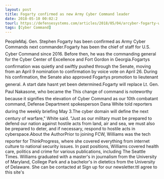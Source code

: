 ```yaml
---
layout: post
title: Fogarty confirmed as new Army Cyber Command leader
date: 2018-05-10 00:02:2
tourl: https://defensesystems.com/articles/2018/05/04/arcyber-fogarty-williams.aspx
tags: [Cyber Command]
---
```

PeopleMaj. Gen. Stephen Fogarty has been confirmed as Army Cyber Commands next commander.Fogarty has been the chief of staff for U.S. Cyber Command since 2016. Before then, he was the commanding general for the Cyber Center of Excellence and Fort Gordon in Georgia.Fogartys confirmation was quietly and swiftly pushed through the Senate, moving from an April 9 nomination to confirmation by voice vote on April 26. During his confirmation, the Senate also approved Fogartys promotion to lieutenant general. A start date hasnt yet been determined.Fogarty will replace Lt. Gen. Paul Nakasone, who became the This change of command is noteworthy because it signifies the elevation of Cyber Command as our 10th combatant command, Defense Department spokesperson Dana White told reporters during the weekly briefing May 3.The cyber domain will define the next century of warfare," White said. "Just as our military must be prepared to defend our nation against hostile acts from land, air and sea, we must also be prepared to deter, and if necessary, respond to hostile acts in cyberspace.About the AuthorPrior to joining FCW, Williams was the tech reporter for ThinkProgress, where she covered everything from internet culture to national security issues. In past positions, Williams covered health care, politics and crime for various publications, including The Seattle Times. Williams graduated with a master's in journalism from the University of Maryland, College Park and a bachelor's in dietetics from the University of Delaware. She can be contacted at Sign up for our newsletter.ttI agree to this site's 